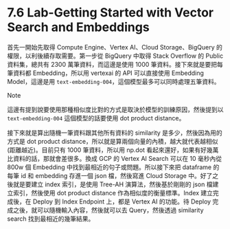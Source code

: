 # 7.6 Lab-Getting Started with Vector Search and Embeddings

首先一開始先取得 Compute Engine、Vertex AI、Cloud Storage、BigQuery 的權限，以利後續存取需要。第一步從 BigQuery 中取得 Stack Overflow 的 Public 資料集，總共有 2300 萬筆資料，而這邊是使用 1000 筆資料。接下來就是要把每筆資料都 Embedding，所以用 vertexai 的 API 可以直接使用 Embedding Model，這邊是用 `text-embedding-004`，這個模型最多可以同時處理五筆資料。

> [!note]
> 這邊有提到說要使用那種相似度比對的方式是取決於模型的訓練原因，然後提到以 `text-embedding-004` 這個模型的話要使用 dot product distance。

接下來就是算出隨機一筆資料跟其他所有資料的 similarity 是多少，然後因為用的方式是 dot product distance，所以就是算兩個向量的內積，越大就代表越相似 (距離越近)。目前只有 1000 筆資料，所以用 np.dot 看起來還好，如果有好幾萬比資料的話，那就會差很多。換成 GCP 的 Vertex AI Search 可以在 10 毫秒內從 800w 個 Embedding 中找到最相近的句子或問題。所以接下來把 dataframe 的每筆 id 和 embedding 存進一個 json 檔，然後寫進 Cloud Storage 中。好了之後就是要建立 index 索引，是使用 Tree-AH 演算法，然後基於剛剛的 json 檔建立索引，然後使用 dot product distance 作為相似度的衡量標準。Index 建立完成後，在 Deploy 到 Index Endpoint 上，都是 Vertex AI 的功能。待 Deploy 完成之後，就可以隨機輸入內容，然後就可以去 Query，然後透過 similarity search 找到最相近的幾筆結果。